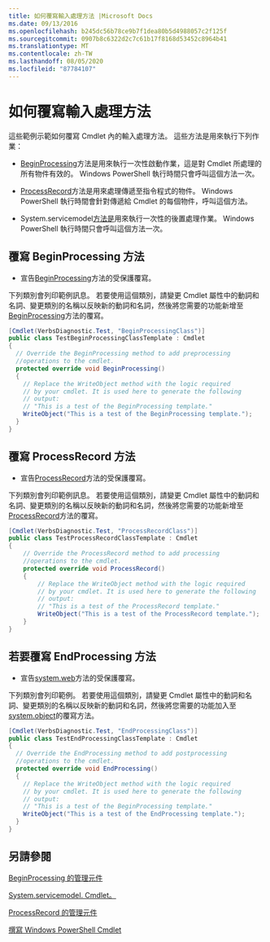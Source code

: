 ```yaml
---
title: 如何覆寫輸入處理方法 |Microsoft Docs
ms.date: 09/13/2016
ms.openlocfilehash: b245dc56b78ce9b7f1dea80b5d4988057c2f125f
ms.sourcegitcommit: 0907b8c6322d2c7c61b17f8168d53452c8964b41
ms.translationtype: MT
ms.contentlocale: zh-TW
ms.lasthandoff: 08/05/2020
ms.locfileid: "87784107"
---
```

# <a name="how-to-override-input-processing-methods"></a>如何覆寫輸入處理方法

這些範例示範如何覆寫 Cmdlet 內的輸入處理方法。 這些方法是用來執行下列作業：

- [BeginProcessing](/dotnet/api/System.Management.Automation.Cmdlet.BeginProcessing)方法是用來執行一次性啟動作業，這是對 Cmdlet 所處理的所有物件有效的。 Windows PowerShell 執行時間只會呼叫這個方法一次。

- [ProcessRecord](/dotnet/api/System.Management.Automation.Cmdlet.ProcessRecord)方法是用來處理傳遞至指令程式的物件。 Windows PowerShell 執行時間會針對傳遞給 Cmdlet 的每個物件，呼叫這個方法。

- System.servicemodel[方法是](/dotnet/api/System.Management.Automation.Cmdlet.EndProcessing)用來執行一次性的後置處理作業。 Windows PowerShell 執行時間只會呼叫這個方法一次。

## <a name="to-override-the-beginprocessing-method"></a>覆寫 BeginProcessing 方法

- 宣告[BeginProcessing](/dotnet/api/System.Management.Automation.Cmdlet.BeginProcessing)方法的受保護覆寫。

下列類別會列印範例訊息。 若要使用這個類別，請變更 Cmdlet 屬性中的動詞和名詞、變更類別的名稱以反映新的動詞和名詞，然後將您需要的功能新增至[BeginProcessing](/dotnet/api/System.Management.Automation.Cmdlet.BeginProcessing)方法的覆寫。

```csharp
[Cmdlet(VerbsDiagnostic.Test, "BeginProcessingClass")]
public class TestBeginProcessingClassTemplate : Cmdlet
{
  // Override the BeginProcessing method to add preprocessing
  //operations to the cmdlet.
  protected override void BeginProcessing()
  {
    // Replace the WriteObject method with the logic required
    // by your cmdlet. It is used here to generate the following
    // output:
    // "This is a test of the BeginProcessing template."
    WriteObject("This is a test of the BeginProcessing template.");
  }
}
```

## <a name="to-override-the-processrecord-method"></a>覆寫 ProcessRecord 方法

- 宣告[ProcessRecord](/dotnet/api/System.Management.Automation.Cmdlet.ProcessRecord)方法的受保護覆寫。

下列類別會列印範例訊息。 若要使用這個類別，請變更 Cmdlet 屬性中的動詞和名詞、變更類別的名稱以反映新的動詞和名詞，然後將您需要的功能新增至[ProcessRecord](/dotnet/api/System.Management.Automation.Cmdlet.ProcessRecord)方法的覆寫。

```csharp
[Cmdlet(VerbsDiagnostic.Test, "ProcessRecordClass")]
public class TestProcessRecordClassTemplate : Cmdlet
{
    // Override the ProcessRecord method to add processing
    //operations to the cmdlet.
    protected override void ProcessRecord()
    {
        // Replace the WriteObject method with the logic required
        // by your cmdlet. It is used here to generate the following
        // output:
        // "This is a test of the ProcessRecord template."
        WriteObject("This is a test of the ProcessRecord template.");
    }
}

```

## <a name="to-override-the-endprocessing-method"></a>若要覆寫 EndProcessing 方法

- 宣告[system.web](/dotnet/api/System.Management.Automation.Cmdlet.EndProcessing)方法的受保護覆寫。

下列類別會列印範例。 若要使用這個類別，請變更 Cmdlet 屬性中的動詞和名詞、變更類別的名稱以反映新的動詞和名詞，然後將您需要的功能加入至[system.object](/dotnet/api/System.Management.Automation.Cmdlet.EndProcessing)的覆寫方法。

```csharp
[Cmdlet(VerbsDiagnostic.Test, "EndProcessingClass")]
public class TestEndProcessingClassTemplate : Cmdlet
{
  // Override the EndProcessing method to add postprocessing
  //operations to the cmdlet.
  protected override void EndProcessing()
  {
    // Replace the WriteObject method with the logic required
    // by your cmdlet. It is used here to generate the following
    // output:
    // "This is a test of the BeginProcessing template."
    WriteObject("This is a test of the EndProcessing template.");
  }
}
```

## <a name="see-also"></a>另請參閱

[BeginProcessing 的管理元件](/dotnet/api/System.Management.Automation.Cmdlet.BeginProcessing)

[System.servicemodel. Cmdlet。](/dotnet/api/System.Management.Automation.Cmdlet.EndProcessing)

[ProcessRecord 的管理元件](/dotnet/api/System.Management.Automation.Cmdlet.ProcessRecord)

[撰寫 Windows PowerShell Cmdlet](./writing-a-windows-powershell-cmdlet.md)
